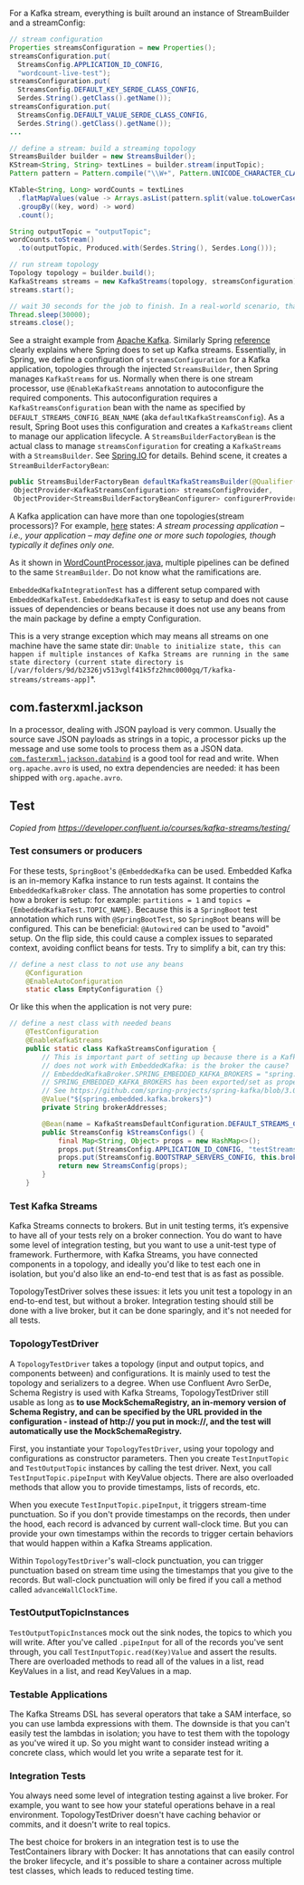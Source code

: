 For a Kafka stream, everything is built around an instance of StreamBuilder and a streamConfig:

```java
// stream configuration
Properties streamsConfiguration = new Properties();
streamsConfiguration.put(
  StreamsConfig.APPLICATION_ID_CONFIG,
  "wordcount-live-test");
streamsConfiguration.put(
  StreamsConfig.DEFAULT_KEY_SERDE_CLASS_CONFIG,
  Serdes.String().getClass().getName());
streamsConfiguration.put(
  StreamsConfig.DEFAULT_VALUE_SERDE_CLASS_CONFIG,
  Serdes.String().getClass().getName());
...

// define a stream: build a streaming topology
StreamsBuilder builder = new StreamsBuilder();
KStream<String, String> textLines = builder.stream(inputTopic);
Pattern pattern = Pattern.compile("\\W+", Pattern.UNICODE_CHARACTER_CLASS);

KTable<String, Long> wordCounts = textLines
  .flatMapValues(value -> Arrays.asList(pattern.split(value.toLowerCase())))
  .groupBy((key, word) -> word)
  .count();

String outputTopic = "outputTopic";
wordCounts.toStream()
  .to(outputTopic, Produced.with(Serdes.String(), Serdes.Long()));

// run stream topology
Topology topology = builder.build();
KafkaStreams streams = new KafkaStreams(topology, streamsConfiguration);
streams.start();

// wait 30 seconds for the job to finish. In a real-world scenario, that job would be running all the time, processing events from Kafka as they arrive.
Thread.sleep(30000);
streams.close();
```

See a straight example from [Apache Kafka](https://kafka.apache.org/documentation/streams/#:~:text=Kafka%20Streams%20is%20a%20client,Kafka's%20server%2Dside%20cluster%20technology.). Similarly Spring [reference](https://docs.spring.io/spring-kafka/reference/streams.html) clearly explains where Spring does to set up Kafka streams.
Essentially, in Spring, we define a configuration of `streamsConfiguration` for a Kafka application, topologies through the injected `StreamsBuilder`,  then Spring manages `KafkaStreams` for us.
Normally when there is one stream processor, use `@EnableKafkaStreams` annotation to autoconfigure the required components. This autoconfiguration requires a `KafkaStreamsConfiguration` bean with the name as specified by `DEFAULT_STREAMS_CONFIG_BEAN_NAME` (aka `defaultKafkaStreamsConfig`). As a result, Spring Boot uses this configuration and creates a `KafkaStreams` client to manage our application lifecycle.
A `StreamsBuilderFactoryBean` is the actual class to manage `streamsConfiguration` for creating a `KafkaStreams` with a `StreamsBuilder`. See
[Spring.IO](https://docs.spring.io/spring-kafka/api/org/springframework/kafka/annotation/KafkaStreamsDefaultConfiguration.html) for details.
Behind scene, it creates a `StreamBuilderFactoryBean`:
```java
public StreamsBuilderFactoryBean defaultKafkaStreamsBuilder(@Qualifier("defaultKafkaStreamsConfig")
 ObjectProvider<KafkaStreamsConfiguration> streamsConfigProvider,
 ObjectProvider<StreamsBuilderFactoryBeanConfigurer> configurerProvider)
```

A Kafka application can have more than one topologies(stream processors)? For example, [here](https://docs.confluent.io/platform/current/streams/architecture.html) states: *A stream processing application – i.e., your application – may define one or more such topologies, though typically it defines only one.* 

As it shown in [WordCountProcessor.java](WordCountProcessor.java), multiple pipelines can be defined to the same `StreamBuilder`. Do not know what the ramifications are. 

`EmbeddedKafkaIntegrationTest` has a different setup compared with `EmbeddedKafkaTest`. `EmbeddedKafkaTest` is easy to setup and does not cause issues of dependencies or beans because it does not use any beans from the main package by define a empty Configuration.

This is a very strange exception which may means all streams on one machine have the same state dir:
`Unable to initialize state, this can happen if multiple instances of Kafka Streams are running in the same state directory (current state directory is [/var/folders/9d/b2326jv513vglf41k5fz2hmc0000gq/T/kafka-streams/streams-app]`*.

## com.fasterxml.jackson
In a processor, dealing with JSON payload is very common. Usually the source save JSON payloads as strings in a topic, a processor picks up the message and use some tools to process them as a JSON data. [`com.fasterxml.jackson.databind`](https://github.com/FasterXML/jackson-databind) is a good tool for read and write. When `org.apache.avro` is used, no extra dependencies are needed: it has been shipped with `org.apache.avro`.

## Test
*Copied from https://developer.confluent.io/courses/kafka-streams/testing/*
### Test consumers or producers
For these tests, `SpringBoot`'s `@EmbeddedKafka` can be used. Embedded Kafka is an in-memory Kafka instance to run tests against. It contains the `EmbeddedKafkaBroker` class. The annotation has some properties to control how a broker is setup: for example: `partitions = 1` and `topics = {EmbeddedKafkaTest.TOPIC_NAME}`. Because this is a `SpringBoot` test annotation which runs with `@SpringBootTest`, so `SpringBoot` beans will be configured. This can be beneficial:
`@Autowired` can be used to "avoid" setup. On the flip side, this could cause a complex issues to separated context, avoiding conflict beans for tests. Try to simplify a bit, can try this:
```java
// define a nest class to not use any beans
    @Configuration
    @EnableAutoConfiguration
    static class EmptyConfiguration {}
```

Or like this when the application is not very pure:
```java
// define a nest class with needed beans
    @TestConfiguration
    @EnableKafkaStreams
    public static class KafkaStreamsConfiguration {
        // This is important part of setting up because there is a KafkaStreamsDefaultConfiguration which may
        // does not work with EmbeddedKafka: is the broker the cause?
        // EmbeddedKafkaBroker.SPRING_EMBEDDED_KAFKA_BROKERS = "spring.embedded.kafka.brokers";
        // SPRING_EMBEDDED_KAFKA_BROKERS has been exported/set as property "spring.embedded.kafka.brokers";
        // See https://github.com/spring-projects/spring-kafka/blob/3.0.x/spring-kafka-test/src/main/java/org/springframework/kafka/test/EmbeddedKafkaBroker.java#L108
        @Value("${spring.embedded.kafka.brokers}")
        private String brokerAddresses;

        @Bean(name = KafkaStreamsDefaultConfiguration.DEFAULT_STREAMS_CONFIG_BEAN_NAME)
        public StreamsConfig kStreamsConfigs() {
            final Map<String, Object> props = new HashMap<>();
            props.put(StreamsConfig.APPLICATION_ID_CONFIG, "testStreams");
            props.put(StreamsConfig.BOOTSTRAP_SERVERS_CONFIG, this.brokerAddresses);
            return new StreamsConfig(props);
        }
    }
```

### Test Kafka Streams
Kafka Streams connects to brokers. But in unit testing terms, it’s expensive to have all of your tests rely on a broker connection. You do want to have some level of integration testing, but you want to use a unit-test type of framework. Furthermore, with Kafka Streams, you have connected components in a topology, and ideally you'd like to test each one in isolation, but you'd also like an end-to-end test that is as fast as possible.

TopologyTestDriver solves these issues: it lets you unit test a topology in an end-to-end test, but without a broker. Integration testing should still be done with a live broker, but it can be done sparingly, and it's not needed for all tests.

### TopologyTestDriver
A `TopologyTestDriver` takes a topology (input and output topics, and components between) and configurations. It is mainly used to test the topology and serializers to a degree. When use Confluent Avro SerDe, Schema Registry is used with Kafka Streams, TopologyTestDriver still usable as long as **to use MockSchemaRegistry, an in-memory version of Schema Registry, and can be specified by the URL provided in the configuration - instead of http:// you put in mock://, and the test will automatically use the MockSchemaRegistry.**

First, you instantiate your `TopologyTestDriver`, using your topology and configurations as constructor parameters. Then you create `TestInputTopic` and `TestOutputTopic` instances by calling the test driver. Next, you call `TestInputTopic.pipeInput` with KeyValue objects. There are also overloaded methods that allow you to provide timestamps, lists of records, etc.

When you execute `TestInputTopic.pipeInput`, it triggers stream-time punctuation. So if you don't provide timestamps on the records, then under the hood, each record is advanced by current wall-clock time. But you can provide your own timestamps within the records to trigger certain behaviors that would happen within a Kafka Streams application.

Within `TopologyTestDriver`'s wall-clock punctuation, you can trigger punctuation based on stream time using the timestamps that you give to the records. But wall-clock punctuation will only be fired if you call a method called `advanceWallClockTime`.

### TestOutputTopicInstances
`TestOutputTopicInstance`s mock out the sink nodes, the topics to which you will write. After you've called `.pipeInput` for all of the records you've sent through, you call `TestInputTopic.read(Key)Value` and assert the results. There are overloaded methods to read all of the values in a list, read KeyValues in a list, and read KeyValues in a map.

### Testable Applications
The Kafka Streams DSL has several operators that take a SAM interface, so you can use lambda expressions with them. The downside is that you can't easily test the lambdas in isolation; you have to test them with the topology as you've wired it up. So you might want to consider instead writing a concrete class, which would let you write a separate test for it.

### Integration Tests
You always need some level of integration testing against a live broker. For example, you want to see how your stateful operations behave in a real environment. TopologyTestDriver doesn't have caching behavior or commits, and it doesn't write to real topics.

The best choice for brokers in an integration test is to use the TestContainers library with Docker: It has annotations that can easily control the broker lifecycle, and it's possible to share a container across multiple test classes, which leads to reduced testing time.
